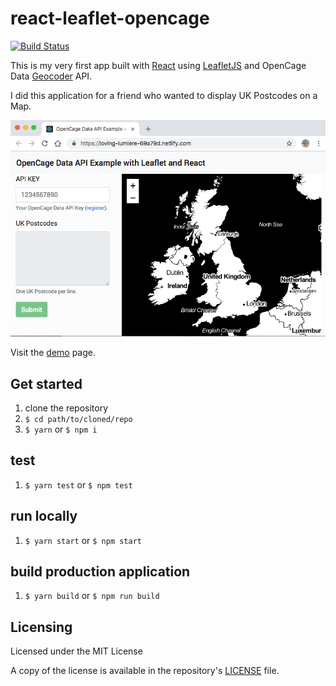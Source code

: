 # react-leaflet-opencage

[![Build Status](https://travis-ci.org/tsamaya/react-leaflet-opencage.svg?branch=master)](https://travis-ci.org/tsamaya/react-leaflet-opencage)

This is my very first app built with [React](https://reactjs.org/) using [LeafletJS](https://leafletjs.com/) and OpenCage Data [Geocoder](https://opencagedata.com/) API.

I did this application for a friend who wanted to display UK Postcodes on a Map.

![snapshot](./resources/snapshot.png)

Visit the [demo](https://loving-lumiere-69a79d.netlify.com/) page.

## Get started

1. clone the repository
1. `$ cd path/to/cloned/repo`
1. `$ yarn` or `$ npm i`

## test

1. `$ yarn test` or `$ npm test`

## run locally

1. `$ yarn start` or `$ npm start`

## build production application

1. `$ yarn build` or `$ npm run build`

## Licensing
Licensed under the MIT License

A copy of the license is available in the repository's [LICENSE](LICENSE.md) file.
